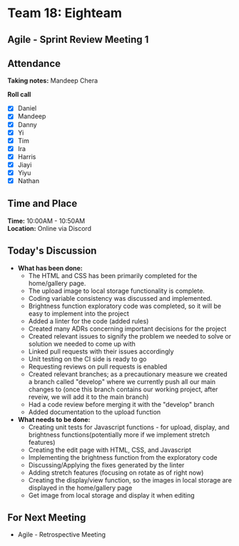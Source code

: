 # Team 18: Eighteam

## Agile - Sprint Review Meeting 1
  
## Attendance
**Taking notes:** Mandeep Chera
  
**Roll call**
- [x] Daniel
- [x] Mandeep
- [x] Danny
- [x] Yi
- [x] Tim
- [x] Ira
- [x] Harris
- [x] Jiayi
- [x] Yiyu
- [x] Nathan
  
## Time and Place
**Time:** 10:00AM - 10:50AM
<br/>
**Location:** Online via Discord
  
## Today's Discussion
- **What has been done:**
  - The HTML and CSS has been primarily completed for the home/gallery page.
  - The upload image to local storage functionality is complete.
  - Coding variable consistency was discussed and implemented.
  - Brightness function exploratory code was completed, so it will be easy to implement into the project
  - Added a linter for the code (added rules)
  - Created many ADRs concerning important decisions for the project
  - Created relevant issues to signify the problem we needed to solve or solution we needed to come up with
  - Linked pull requests with their issues accordingly
  - Unit testing on the CI side is ready to go
  - Requesting reviews on pull requests is enabled
  - Created relevant branches; as a precautionary measure we created a branch called "develop" where we currently push all our main changes to (once this branch  contains our working project, after reveiw, we will add it to the main branch)
  - Had a code review before merging it with the "develop" branch
  - Added documentation to the upload function
- **What needs to be done:**
  - Creating unit tests for Javascript functions - for upload, display, and brightness functions(potentially more if we implement stretch features)
  - Creating the edit page with HTML, CSS, and Javascript
  - Implementing the brightness function from the exploratory code
  - Discussing/Applying the fixes generated by the linter
  - Adding stretch features (focusing on rotate as of right now)
  - Creating the display/view function, so the images in local storage are displayed in the home/gallery page
  - Get image from local storage and display it when editing
  
## For Next Meeting
- Agile - Retrospective Meeting
